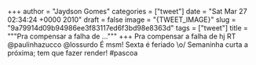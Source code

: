 
+++
author = "Jaydson Gomes"
categories = ["tweet"]
date = "Sat Mar 27 02:34:24 +0000 2010"
draft = false
image = "{TWEET_IMAGE}"
slug = "9a79914d09b94986ee3f83117ed6f3bd98e8363d"
tags = ["tweet"]
title = """Pra compensar a falha de ..."""
+++
Pra compensar a falha de hj RT @paulinhazucco  @lossurdo É msm! Sexta é feriado \o/ Semaninha curta a próxima; tem que fazer render! #pascoa

